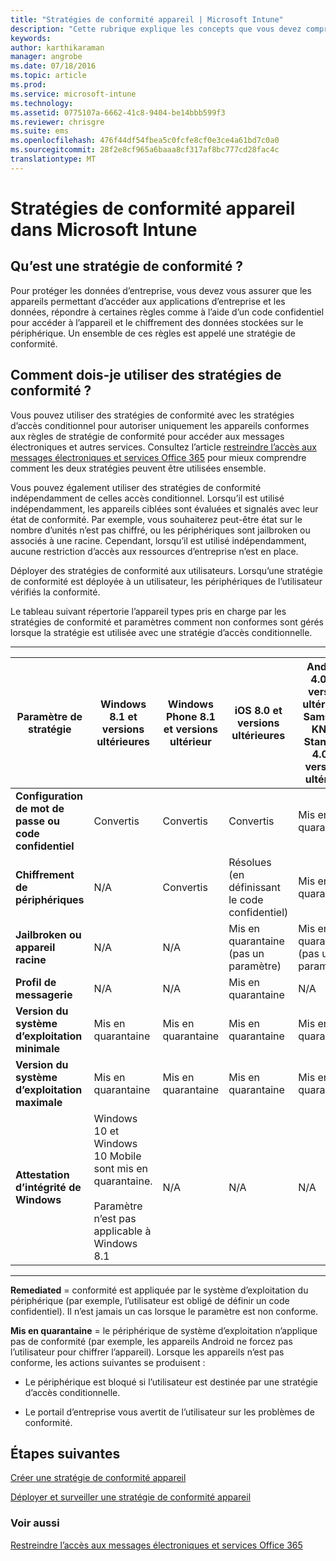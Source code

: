```yaml
---
title: "Stratégies de conformité appareil | Microsoft Intune"
description: "Cette rubrique explique les concepts que vous devez comprendre la conformité appareil sont des stratégies et leur fonctionnement."
keywords: 
author: karthikaraman
manager: angrobe
ms.date: 07/18/2016
ms.topic: article
ms.prod: 
ms.service: microsoft-intune
ms.technology: 
ms.assetid: 0775107a-6662-41c8-9404-be14bbb599f3
ms.reviewer: chrisgre
ms.suite: ems
ms.openlocfilehash: 476f44df54fbea5c0fcfe8cf0e3ce4a61bd7c0a0
ms.sourcegitcommit: 28f2e8cf965a6baaa8cf317af8bc777cd28fac4c
translationtype: MT
---
```

# Stratégies de conformité appareil dans Microsoft Intune
## Qu’est une stratégie de conformité ?
Pour protéger les données d’entreprise, vous devez vous assurer que les appareils permettant d’accéder aux applications d’entreprise et les données, répondre à certaines règles comme à l’aide d’un code confidentiel pour accéder à l’appareil et le chiffrement des données stockées sur le périphérique. Un ensemble de ces règles est appelé une stratégie de conformité.

## Comment dois-je utiliser des stratégies de conformité ?
Vous pouvez utiliser des stratégies de conformité avec les stratégies d’accès conditionnel pour autoriser uniquement les appareils conformes aux règles de stratégie de conformité pour accéder aux messages électroniques et autres services. Consultez l’article [restreindre l’accès aux messages électroniques et services Office 365](restrict-access-to-email-and-o365-services-with-microsoft-intune.md) pour mieux comprendre comment les deux stratégies peuvent être utilisées ensemble.

Vous pouvez également utiliser des stratégies de conformité indépendamment de celles accès conditionnel. Lorsqu’il est utilisé indépendamment, les appareils ciblées sont évaluées et signalés avec leur état de conformité. Par exemple, vous souhaiterez peut-être état sur le nombre d’unités n’est pas chiffré, ou les périphériques sont jailbroken ou associés à une racine. Cependant, lorsqu’il est utilisé indépendamment, aucune restriction d’accès aux ressources d’entreprise n’est en place.

Déployer des stratégies de conformité aux utilisateurs. Lorsqu’une stratégie de conformité est déployée à un utilisateur, les périphériques de l’utilisateur vérifiés la conformité.

Le tableau suivant répertorie l’appareil types pris en charge par les stratégies de conformité et paramètres comment non conformes sont gérés lorsque la stratégie est utilisée avec une stratégie d’accès conditionnelle.

-----------------------------

|Paramètre de stratégie| Windows 8.1 et versions ultérieures| Windows Phone 8.1 et versions ultérieur| iOS 8.0 et versions ultérieures|Android 4.0 ou version ultérieure<br/>Samsung KNOX Standard 4.0 et versions ultérieur|
|-----|----|----|----|----|
|**Configuration de mot de passe ou code confidentiel** |Convertis|Convertis|Convertis|Mis en quarantaine|
|**Chiffrement de périphériques**|N/A|Convertis|Résolues (en définissant le code confidentiel)|Mis en quarantaine|
|**Jailbroken ou appareil racine**|N/A|N/A|Mis en quarantaine (pas un paramètre)|Mis en quarantaine (pas un paramètre)|
|**Profil de messagerie**|N/A|N/A|Mis en quarantaine|N/A|
|**Version du système d’exploitation minimale**|Mis en quarantaine|Mis en quarantaine|Mis en quarantaine|Mis en quarantaine|
|**Version du système d’exploitation maximale**|Mis en quarantaine| Mis en quarantaine| Mis en quarantaine| Mis en quarantaine|
|**Attestation d’intégrité de Windows**|Windows 10 et Windows 10 Mobile sont mis en quarantaine.<br /><br />Paramètre n’est pas applicable à Windows 8.1|N/A|N/A|N/A|

------------------------------

**Remediated** = conformité est appliquée par le système d’exploitation du périphérique (par exemple, l’utilisateur est obligé de définir un code confidentiel).  Il n’est jamais un cas lorsque le paramètre est non conforme.

**Mis en quarantaine** = le périphérique de système d’exploitation n’applique pas de conformité (par exemple, les appareils Android ne forcez pas l’utilisateur pour chiffrer l’appareil). Lorsque les appareils n’est pas conforme, les actions suivantes se produisent :

-   Le périphérique est bloqué si l’utilisateur est destinée par une stratégie d’accès conditionnelle.

-   Le portail d’entreprise vous avertit de l’utilisateur sur les problèmes de conformité.

## Étapes suivantes
[Créer une stratégie de conformité appareil](create-a-device-compliance-policy-in-microsoft-intune.md)

[Déployer et surveiller une stratégie de conformité appareil](deploy-and-monitor-a-device-compliance-policy-in-microsoft-intune.md)

### Voir aussi
[Restreindre l’accès aux messages électroniques et services Office 365](restrict-access-to-email-and-o365-services-with-microsoft-intune.md)
